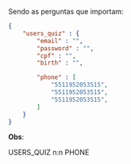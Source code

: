 Sendo as perguntas que importam:

```json
{
    "users_quiz" : {
        "email" : "",
        "password" : "",
        "cpf" : "",
        "birth" : "",

        "phone" : [
            "5511952053515",
            "5511952053515",
            "5511952053515",
        ]
    }
}
```
**Obs**:

USERS_QUIZ n:n PHONE

